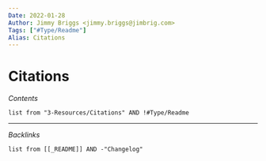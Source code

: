 ```yaml
---
Date: 2022-01-28
Author: Jimmy Briggs <jimmy.briggs@jimbrig.com>
Tags: ["#Type/Readme"]
Alias: Citations
---
```


# Citations

*Contents*

```dataview
list from "3-Resources/Citations" AND !#Type/Readme
```

***

*Backlinks*

```dataview
list from [[_README]] AND -"Changelog"
```